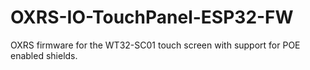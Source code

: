 # OXRS-IO-TouchPanel-ESP32-FW

OXRS firmware for the WT32-SC01 touch screen with support for POE enabled shields.
